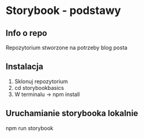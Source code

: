 # Storybook - podstawy

## Info o repo

Repozytorium stworzone na potrzeby blog posta

## Instalacja

1. Sklonuj repozytorium
2. cd storybookbasics
3. W terminalu -> npm install

## Uruchamianie storybooka lokalnie

npm run storybook

